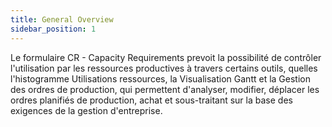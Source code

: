 ```yaml
---
title: General Overview
sidebar_position: 1
---
```


Le formulaire CR - Capacity Requirements prevoit la possibilité de contrôler l'utilisation par les ressources productives à travers certains outils, quelles l'histogramme Utilisations ressources, la Visualisation Gantt et la Gestion des ordres de production, qui permettent d'analyser, modifier, déplacer les ordres planifiés de production, achat et sous-traitant sur la base des exigences de la gestion d'entreprise.






